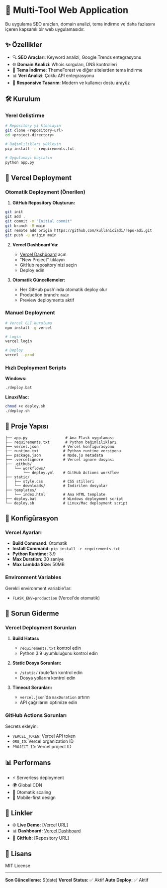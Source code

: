 # 🚀 Multi-Tool Web Application

Bu uygulama SEO araçları, domain analizi, tema indirme ve daha fazlasını içeren kapsamlı bir web uygulamasıdır.

## ✨ Özellikler

- 🔍 **SEO Araçları**: Keyword analizi, Google Trends entegrasyonu
- 🌐 **Domain Analizi**: Whois sorguları, DNS kontrolleri
- 🎨 **Tema İndirme**: ThemeForest ve diğer sitelerden tema indirme
- 📊 **Veri Analizi**: Çoklu API entegrasyonu
- 🎯 **Responsive Tasarım**: Modern ve kullanıcı dostu arayüz

## 🛠️ Kurulum

### Yerel Geliştirme

```bash
# Repository'yi klonlayın
git clone <repository-url>
cd <project-directory>

# Bağımlılıkları yükleyin
pip install -r requirements.txt

# Uygulamayı başlatın
python app.py
```

## 🚀 Vercel Deployment

### Otomatik Deployment (Önerilen)

1. **GitHub Repository Oluşturun:**
```bash
git init
git add .
git commit -m "Initial commit"
git branch -M main
git remote add origin https://github.com/kullaniciadi/repo-adi.git
git push -u origin main
```

2. **Vercel Dashboard'da:**
   - [Vercel Dashboard](https://vercel.com/dashboard) açın
   - "New Project" tıklayın
   - GitHub repository'nizi seçin
   - Deploy edin

3. **Otomatik Güncellemeler:**
   - Her GitHub push'ında otomatik deploy olur
   - Production branch: `main`
   - Preview deployments aktif

### Manuel Deployment

```bash
# Vercel CLI kurulumu
npm install -g vercel

# Login
vercel login

# Deploy
vercel --prod
```

### Hızlı Deployment Scripts

**Windows:**
```bash
./deploy.bat
```

**Linux/Mac:**
```bash
chmod +x deploy.sh
./deploy.sh
```

## 📁 Proje Yapısı

```
├── app.py                 # Ana Flask uygulaması
├── requirements.txt       # Python bağımlılıkları
├── vercel.json           # Vercel konfigürasyonu
├── runtime.txt           # Python runtime versiyonu
├── package.json          # Node.js metadata
├── .vercelignore         # Vercel ignore dosyası
├── .github/
│   └── workflows/
│       └── deploy.yml    # GitHub Actions workflow
├── static/
│   ├── style.css         # CSS stilleri
│   └── downloads/        # İndirilen dosyalar
├── templates/
│   └── index.html        # Ana HTML template
├── deploy.bat            # Windows deployment script
└── deploy.sh             # Linux/Mac deployment script
```

## 🔧 Konfigürasyon

### Vercel Ayarları

- **Build Command:** Otomatik
- **Install Command:** `pip install -r requirements.txt`
- **Python Runtime:** 3.9
- **Max Duration:** 30 saniye
- **Max Lambda Size:** 50MB

### Environment Variables

Gerekli environment variable'lar:
- `FLASK_ENV=production` (Vercel'de otomatik)

## 🚨 Sorun Giderme

### Vercel Deployment Sorunları

1. **Build Hatası:**
   - `requirements.txt` kontrol edin
   - Python 3.9 uyumluluğunu kontrol edin

2. **Static Dosya Sorunları:**
   - `/static/` route'ları kontrol edin
   - Dosya yollarını kontrol edin

3. **Timeout Sorunları:**
   - `vercel.json`'da `maxDuration` artırın
   - API çağrılarını optimize edin

### GitHub Actions Sorunları

Secrets ekleyin:
- `VERCEL_TOKEN`: Vercel API token
- `ORG_ID`: Vercel organization ID
- `PROJECT_ID`: Vercel project ID

## 📊 Performans

- ⚡ Serverless deployment
- 🌍 Global CDN
- 🔄 Otomatik scaling
- 📱 Mobile-first design

## 🔗 Linkler

- 🌐 **Live Demo:** [Vercel URL]
- 📊 **Dashboard:** [Vercel Dashboard](https://vercel.com/dashboard)
- 🐙 **GitHub:** [Repository URL]

## 📝 Lisans

MIT License

---

**Son Güncelleme:** $(date)
**Vercel Status:** ✅ Aktif
**Auto Deploy:** ✅ Aktif